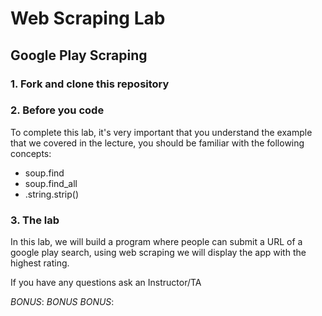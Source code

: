 # Web Scraping Lab

## Google Play Scraping
### 1. Fork and clone this repository

### 2. Before you code
To complete this lab, it's very important that you understand the example that we covered in the lecture, you should be familiar with the following concepts:
* soup.find
* soup.find_all
* .string.strip()

### 3. The lab
In this lab, we will build a program where people can submit a URL of a google play search, using web scraping we will display the app with the highest rating.



If you have any questions ask an Instructor/TA

*BONUS*: 
*BONUS* *BONUS*: 
